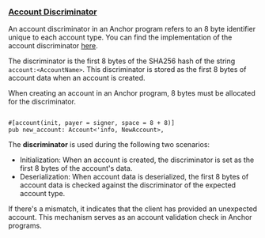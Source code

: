 ### [Account Discriminator](#account-discriminator)

An account discriminator in an Anchor program refers to an 8 byte identifier unique to each account type. You can find the implementation of the account discriminator [here](https://github.com/coral-xyz/anchor/blob/0e5285aecdf410fa0779b7cd09a47f235882c156/lang/attribute/account/src/lib.rs#L111-L128).

The discriminator is the first 8 bytes of the SHA256 hash of the string `account:<AccountName>`. This discriminator is stored as the first 8 bytes of account data when an account is created.

When creating an account in an Anchor program, 8 bytes must be allocated for the discriminator.

```

#[account(init, payer = signer, space = 8 + 8)]
pub new_account: Account<'info, NewAccount>,
```

The **discriminator** is used during the following two scenarios:

* Initialization: When an account is created, the discriminator is set as the first 8 bytes of the account's data.
* Deserialization: When account data is deserialized, the first 8 bytes of account data is checked against the discriminator of the expected account type.

If there's a mismatch, it indicates that the client has provided an unexpected account. This mechanism serves as an account validation check in Anchor programs.